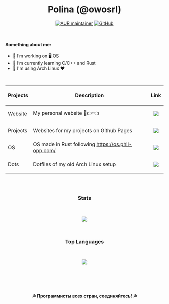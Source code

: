 <h1 align=center>Polina (@owosrl)</h1>

<p align="center">
  <a href="https://t.me/talebian12"><img alt="AUR maintainer" src="https://img.shields.io/badge/Telegram-%40talebian12-red"></a>
  <a href="https://github.com/Talebian12/Talebian12/blob/main/LICENSE"><img alt="GitHub" src="https://img.shields.io/github/license/talebian12/talebian12"></a>
</p>

<br>

#### Something about me:
- 🔭 I’m working on [🖥 OS](https://github.com/talebian12/os)
- 📖 I’m currently learning C/C++ and Rust
- 🐧 I'm using Arch Linux ❤️

<br>
  
| <p align="center" vlign="center">Projects</p> | <p align="center" vlign="center">Description</p>                   | <p align="center" vlign="center">Link</p>                                                                                          |
|--------------------------------|-----------------------------------------------------|---------------------------------------------------------------------------------------------------------------------|
| Website                        | My personal website 🥺👉👈                          | <p align="center" vlign="center">[![](https://img.shields.io/badge/%F0%9F%A4%97---red)](https://me.sovietunion.xyz)</p>                    |
| Projects                       | Websites for my projects on Github Pages            | <p align="center" vlign="center">[![](https://img.shields.io/badge/%F0%9F%8C%8E---blue)](https://talebian12.github.io)</p>         |
| OS                             | OS made in Rust following https://os.phil-opp.com/ | <p align="center" vlign="center">[![](https://img.shields.io/badge/%F0%9F%96%A5---yellow)](https://github.com/talebian12/os)</p>   |
| Dots                           | Dotfiles of my old Arch Linux setup                 | <p align="center" vlign="center">[![](https://img.shields.io/badge/%F0%9F%90%A7---yellow)](https://github.com/talebian12/dots)</p> |

##

<br>
<h3 align="center">Stats</h3>
<br>

<p align="center"><img src="https://github-readme-stats.vercel.app/api?username=owosrl&show_icons=true&theme=onedark&locale=en"/></p>
<br>
<h3 align="center">Top Languages</h3>
<br>
<p align="center"><img align="center" src="https://github-readme-stats.vercel.app/api/top-langs/?username=owosrl&show_icons=true&theme=onedark&locale=en&langs_count=5&hide=Vim%20script,html,CMake,Makefile"></p>

<br>

##

<br>
<p align="center"><b>☭ Программисты всех стран, соединяйтесь! ☭</b></p>
<br>
